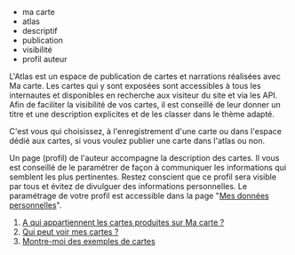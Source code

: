 - ma carte
- atlas
- descriptif
- publication
- visibilité
- profil auteur

L'Atlas est un espace de publication de cartes et narrations réalisées avec Ma carte. Les cartes qui y sont exposées sont accessibles à tous les internautes et disponibles en recherche aux visiteur du site et via les API.
Afin de faciliter la visibilité de vos cartes, il est conseillé de leur donner un titre et une description explicites et de les classer dans le thème adapté. 

C'est vous qui choisissez, à l'enregistrement d'une carte ou dans l'espace dédié aux cartes, si vous voulez publier une carte dans l'atlas ou non.

Un page (profil) de l'auteur accompagne la description des cartes. Il vous est conseillé de le paramétrer de façon à communiquer les informations qui semblent les plus pertinentes. Restez conscient que ce profil sera visible par tous et évitez de divulguer des informations personnelles.
Le paramétrage de votre profil est accessible dans la page "[Mes données personnelles](https://macarte.ign.fr/mon-compte/)".


1. [A qui appartiennent les cartes produites sur Ma carte ?](./A_qui_appartiennent_les_cartes_produites_sur_Ma_carte.md)
2. [Qui peut voir mes cartes ?](./Qui_peut_voir_mes_cartes.md)
2. [Montre-moi des exemples de cartes](./exemples.md)
